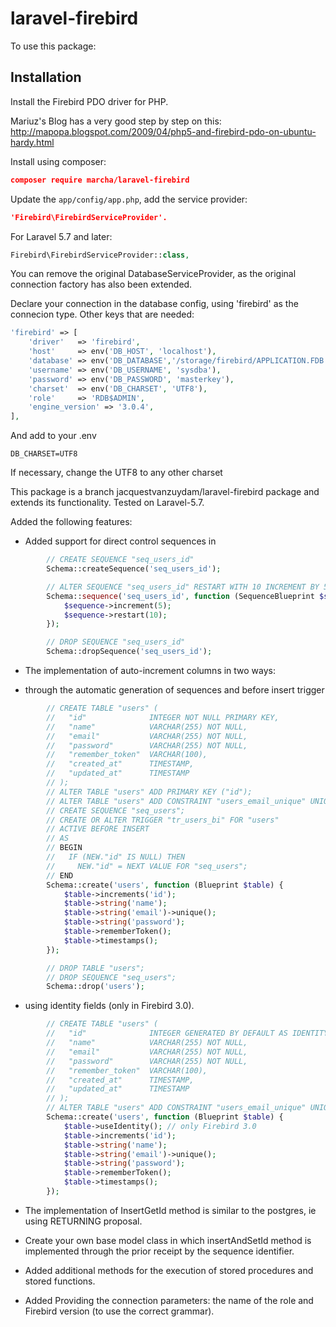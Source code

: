 laravel-firebird
================

To use this package:

Installation
------------

Install the Firebird PDO driver for PHP.

Mariuz's Blog has a very good step by step on this:
http://mapopa.blogspot.com/2009/04/php5-and-firebird-pdo-on-ubuntu-hardy.html

Install using composer:

~~~~~~~~~~~~~~~~~~~~~~~~~~~~~~~~~~~~~~~~~~~~~~~~~~~~~~~~~~~~~~~~~~~~~~~~~~~ json
composer require marcha/laravel-firebird
~~~~~~~~~~~~~~~~~~~~~~~~~~~~~~~~~~~~~~~~~~~~~~~~~~~~~~~~~~~~~~~~~~~~~~~~~~~~~~~~

Update the `app/config/app.php`, add the service provider:

~~~~~~~~~~~~~~~~~~~~~~~~~~~~~~~~~~~~~~~~~~~~~~~~~~~~~~~~~~~~~~~~~~~~~~~~~~~ json
'Firebird\FirebirdServiceProvider'.
~~~~~~~~~~~~~~~~~~~~~~~~~~~~~~~~~~~~~~~~~~~~~~~~~~~~~~~~~~~~~~~~~~~~~~~~~~~~~~~~

For Laravel 5.7 and later:

~~~~~~~~~~~~~~~~~~~~~~~~~~~~~~~~~~~~~~~~~~~~~~~~~~~~~~~~~~~~~~~~~~~~~~~~~~~~ php
Firebird\FirebirdServiceProvider::class,
~~~~~~~~~~~~~~~~~~~~~~~~~~~~~~~~~~~~~~~~~~~~~~~~~~~~~~~~~~~~~~~~~~~~~~~~~~~~~~~~

You can remove the original DatabaseServiceProvider, as the original connection
factory has also been extended.

Declare your connection in the database config, using 'firebird' as the
connecion type. Other keys that are needed:

~~~~~~~~~~~~~~~~~~~~~~~~~~~~~~~~~~~~~~~~~~~~~~~~~~~~~~~~~~~~~~~~~~~~~~~~~~~~ php
'firebird' => [
    'driver'   => 'firebird',
    'host'     => env('DB_HOST', 'localhost'),
    'database' => env('DB_DATABASE','/storage/firebird/APPLICATION.FDB'),
    'username' => env('DB_USERNAME', 'sysdba'),
    'password' => env('DB_PASSWORD', 'masterkey'),
    'charset'  => env('DB_CHARSET', 'UTF8'),
    'role'     => 'RDB$ADMIN',
    'engine_version' => '3.0.4',
],
~~~~~~~~~~~~~~~~~~~~~~~~~~~~~~~~~~~~~~~~~~~~~~~~~~~~~~~~~~~~~~~~~~~~~~~~~~~~~~~~

And add to your .env

~~~~~~~~~~~~~~~~~~~~~~~~~~~~~~~~~~~~~~~~~~~~~~~~~~~~~~~~~~~~~~~~~~~~~~~~~~~~~~~~
DB_CHARSET=UTF8
~~~~~~~~~~~~~~~~~~~~~~~~~~~~~~~~~~~~~~~~~~~~~~~~~~~~~~~~~~~~~~~~~~~~~~~~~~~~~~~~

If necessary, change the UTF8 to any other charset

This package is a branch jacquestvanzuydam/laravel-firebird package and extends
its functionality. Tested on Laravel-5.7.

Added the following features:

-   Added support for direct control sequences in

~~~~~~~~~~~~~~~~~~~~~~~~~~~~~~~~~~~~~~~~~~~~~~~~~~~~~~~~~~~~~~~~~~~~~~~~~~~~ php
        // CREATE SEQUENCE "seq_users_id"
        Schema::createSequence('seq_users_id');

        // ALTER SEQUENCE "seq_users_id" RESTART WITH 10 INCREMENT BY 5
        Schema::sequence('seq_users_id', function (SequenceBlueprint $sequence) {
            $sequence->increment(5);
            $sequence->restart(10);
        });

        // DROP SEQUENCE "seq_users_id"
        Schema::dropSequence('seq_users_id');
~~~~~~~~~~~~~~~~~~~~~~~~~~~~~~~~~~~~~~~~~~~~~~~~~~~~~~~~~~~~~~~~~~~~~~~~~~~~~~~~

-   The implementation of auto-increment columns in two ways:

-   through the automatic generation of sequences and before insert trigger

~~~~~~~~~~~~~~~~~~~~~~~~~~~~~~~~~~~~~~~~~~~~~~~~~~~~~~~~~~~~~~~~~~~~~~~~~~~~ php
        // CREATE TABLE "users" (
        //   "id"              INTEGER NOT NULL PRIMARY KEY,
        //   "name"            VARCHAR(255) NOT NULL,
        //   "email"           VARCHAR(255) NOT NULL,
        //   "password"        VARCHAR(255) NOT NULL,
        //   "remember_token"  VARCHAR(100),
        //   "created_at"      TIMESTAMP,
        //   "updated_at"      TIMESTAMP
        // );
        // ALTER TABLE "users" ADD PRIMARY KEY ("id");
        // ALTER TABLE "users" ADD CONSTRAINT "users_email_unique" UNIQUE ("email");
        // CREATE SEQUENCE "seq_users";
        // CREATE OR ALTER TRIGGER "tr_users_bi" FOR "users"
        // ACTIVE BEFORE INSERT
        // AS
        // BEGIN
        //   IF (NEW."id" IS NULL) THEN
        //     NEW."id" = NEXT VALUE FOR "seq_users";
        // END
        Schema::create('users', function (Blueprint $table) {
            $table->increments('id');
            $table->string('name');
            $table->string('email')->unique();
            $table->string('password');
            $table->rememberToken();
            $table->timestamps();
        });

        // DROP TABLE "users";
        // DROP SEQUENCE "seq_users";
        Schema::drop('users');
~~~~~~~~~~~~~~~~~~~~~~~~~~~~~~~~~~~~~~~~~~~~~~~~~~~~~~~~~~~~~~~~~~~~~~~~~~~~~~~~

-   using identity fields (only in Firebird 3.0).

~~~~~~~~~~~~~~~~~~~~~~~~~~~~~~~~~~~~~~~~~~~~~~~~~~~~~~~~~~~~~~~~~~~~~~~~~~~~ php
        // CREATE TABLE "users" (
        //   "id"              INTEGER GENERATED BY DEFAULT AS IDENTITY PRIMARY KEY,
        //   "name"            VARCHAR(255) NOT NULL,
        //   "email"           VARCHAR(255) NOT NULL,
        //   "password"        VARCHAR(255) NOT NULL,
        //   "remember_token"  VARCHAR(100),
        //   "created_at"      TIMESTAMP,
        //   "updated_at"      TIMESTAMP
        // );
        // ALTER TABLE "users" ADD CONSTRAINT "users_email_unique" UNIQUE ("email");
        Schema::create('users', function (Blueprint $table) {
            $table->useIdentity(); // only Firebird 3.0
            $table->increments('id');
            $table->string('name');
            $table->string('email')->unique();
            $table->string('password');
            $table->rememberToken();
            $table->timestamps();
        });  
~~~~~~~~~~~~~~~~~~~~~~~~~~~~~~~~~~~~~~~~~~~~~~~~~~~~~~~~~~~~~~~~~~~~~~~~~~~~~~~~

-   The implementation of InsertGetId method is similar to the postgres, ie
    using RETURNING proposal.

-   Create your own base model class in which insertAndSetId method is
    implemented through the prior receipt by the sequence identifier.

-   Added additional methods for the execution of stored procedures and stored
    functions.

-   Added Providing the connection parameters: the name of the role and Firebird
    version (to use the correct grammar).

 

